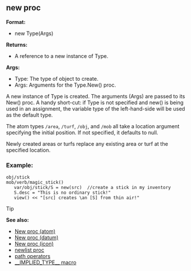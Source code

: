 ## new proc

**Format:**
+   new Type(Args)

**Returns:**
+   A reference to a new instance of Type.

**Args:**
+   Type: The type of object to create.
+   Args: Arguments for the Type.New() proc.

A new instance of Type is created. The arguments (Args) are
passed to its New() proc. A handy short-cut: if Type is not specified
and new() is being used in an assignment, the variable type of the
left-hand-side will be used as the default type. 

The atom types `/area`, `/turf`, `/obj`, and `/mob` all take a location argument specifying the
initial position. If not specified, it defaults to null. 

Newly created areas or turfs replace any existing area or turf at the
specified location.
### Example:

```dm
obj/stick
mob/verb/magic_stick()
   var/obj/stick/S = new(src)  //create a stick in my inventory
   S.desc = "This is no ordinary stick!"
   view() << "[src] creates \an [S] from thin air!"
```

> [!TIP] 
> **See also:**
> +   [New proc (atom)](/ref/atom/proc/New.md) 
> +   [New proc (datum)](/ref/datum/proc/New.md) 
> +   [New proc (icon)](/ref/icon/proc/New.md) 
> +   [newlist proc](/ref/proc/newlist.md) 
> +   [path operators](/ref/operator/path.md) 
> +   [\_\_IMPLIED_TYPE\_\_ macro](/ref/DM/preprocessor/__IMPLIED_TYPE__.md) 